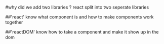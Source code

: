 #why did we add two libraries ?
react split into two seperate libraries

##'react'
know what component is and how to make components work together

##'reactDOM'
know how to take a component and make it show up in the dom
